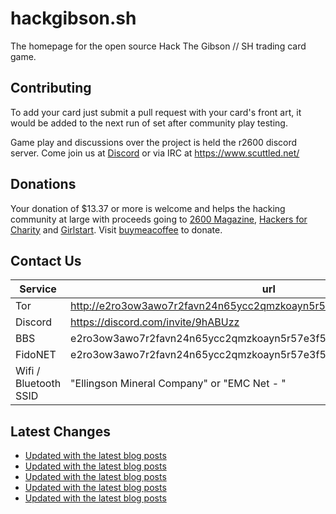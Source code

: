 # hackgibson.sh
The homepage for the open source Hack The Gibson // SH trading card game.


## Contributing

To add your card just submit a pull request with your card's front art, it would be added to the next run of set after community play testing.

Game play and discussions over the project is held the r2600 discord server. Come join us at [Discord](https://discord.com/invite/9hABUzz) or via IRC at https://www.scuttled.net/


## Donations

Your donation of $13.37 or more is welcome and helps the hacking community at large with proceeds going to [2600 Magazine](https://2600.com/), [Hackers for Charity](https://hackersforcharity.org) and [Girlstart](https://girlstart.org).  Visit [buymeacoffee](https://www.buymeacoffee.com/hackgibson.sh) to donate.


## Contact Us

Service | url
-|-
Tor | http://e2ro3ow3awo7r2favn24n65ycc2qmzkoayn5r57e3f56nvjwdcgg32ad.onion
Discord | https://discord.com/invite/9hABUzz
BBS | e2ro3ow3awo7r2favn24n65ycc2qmzkoayn5r57e3f56nvjwdcgg32ad.onion:23
FidoNET | e2ro3ow3awo7r2favn24n65ycc2qmzkoayn5r57e3f56nvjwdcgg32ad.onion:24554
Wifi / Bluetooth SSID | "Ellingson Mineral Company" or "EMC Net - <fidonet address>"

## Latest Changes
<!-- BLOG-POST-LIST:START -->
- [Updated with the latest blog posts](https://github.com/DFW2600/hackgibson.sh/commit/0df745dbdeaee2b59d04e6115044d8f1b2355335)
- [Updated with the latest blog posts](https://github.com/DFW2600/hackgibson.sh/commit/ae3917de017bca03348a4b1566486ddc46dd77de)
- [Updated with the latest blog posts](https://github.com/DFW2600/hackgibson.sh/commit/b31cf73516f3852c4eceb5a9ce52904acfeac500)
- [Updated with the latest blog posts](https://github.com/DFW2600/hackgibson.sh/commit/f30c86072c3758e4b6bb11483dd91f58d1fd7ccc)
- [Updated with the latest blog posts](https://github.com/DFW2600/hackgibson.sh/commit/4a3b5d30d6c8f0aea15c721990cae61c2de65d0a)
<!-- BLOG-POST-LIST:END -->
